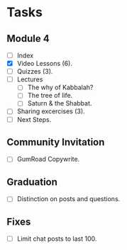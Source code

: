 # Tasks

## Module 4
- [ ] Index
- [X] Video Lessons (6).
- [ ] Quizzes (3).
- [ ] Lectures
    - [ ] The why of Kabbalah?
    - [ ] The tree of life.
    - [ ] Saturn & the Shabbat.
- [ ] Sharing excercises (3).
- [ ] Next Steps.

## Community Invitation
- [ ] GumRoad Copywrite.

## Graduation
- [ ] Distinction on posts and questions.

## Fixes
- [ ] Limit chat posts to last 100.

